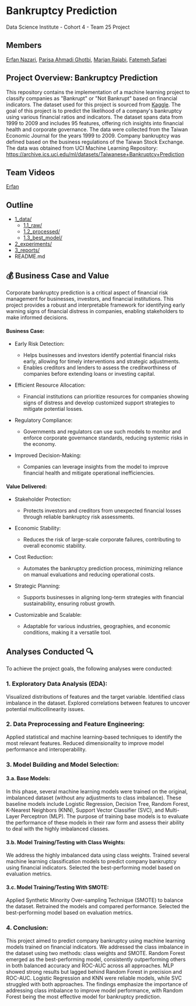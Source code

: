 # Bankruptcy Prediction
 Data Science Institute - Cohort 4 - Team 25 Project

## Members
[Erfan Nazari](https://github.com/Erfan-Nazari), [Parisa Ahmadi Ghotbi](https://github.com/Parisaghotbi), [Marjan Rajabi](https://github.com/marjanrajabi437), [Fatemeh Safaei](https://github.com/Safaei-Fatemeh)


## Project Overview: Bankruptcy Prediction
This repository contains the implementation of a machine learning project to classify companies as "Bankrupt" or "Not Bankrupt" based on financial indicators. The dataset used for this project is sourced from [Kaggle](https://www.kaggle.com/datasets/fedesoriano/company-bankruptcy-prediction).
The goal of this project is to predict the likelihood of a company's bankruptcy using various financial ratios and indicators. The dataset spans data from 1999 to 2009 and includes 95 features, offering rich insights into financial health and corporate governance.
The data were collected from the Taiwan Economic Journal for the years 1999 to 2009. Company bankruptcy was defined based on the business regulations of the Taiwan Stock Exchange. The data was obtained from UCI Machine Learning Repository: https://archive.ics.uci.edu/ml/datasets/Taiwanese+Bankruptcy+Prediction






## Team Videos
[Erfan](https://www.kaggle.com/datasets/fedesoriano/company-bankruptcy-prediction)



## Outline

- [1_data/](https://github.com/Erfan-Nazari/DSI_Team_Project-Bankruptcy_Prediction/tree/main/1_data)
  - [1.1_raw/](https://github.com/Erfan-Nazari/DSI_Team_Project-Bankruptcy_Prediction/tree/main/1_data/1.1_raw)
  - [1.2_processed/](https://github.com/Erfan-Nazari/DSI_Team_Project-Bankruptcy_Prediction/tree/main/1_data/1.2_processed)
  - [1.3_best_model/](https://github.com/Erfan-Nazari/DSI_Team_Project-Bankruptcy_Prediction/tree/main/1_data/1.3_best_model)
- [2_experiments/](https://github.com/Erfan-Nazari/DSI_Team_Project-Bankruptcy_Prediction/tree/main/2_experiments)
- [3_reports/](https://github.com/Erfan-Nazari/DSI_Team_Project-Bankruptcy_Prediction/tree/main/3_reports)
- README.md




## :moneybag: Business Case and Value

Corporate bankruptcy prediction is a critical aspect of financial risk management for businesses, investors, and financial institutions. This project provides a robust and interpretable framework for identifying early warning signs of financial distress in companies, enabling stakeholders to make informed decisions.





#### Business Case:

- Early Risk Detection:

  - Helps businesses and investors identify potential financial risks early, allowing for timely interventions and strategic adjustments.
  - Enables creditors and lenders to assess the creditworthiness of companies before extending loans or investing capital.

- Efficient Resource Allocation:

  - Financial institutions can prioritize resources for companies showing signs of distress and develop customized support strategies to mitigate potential losses.

- Regulatory Compliance:

  - Governments and regulators can use such models to monitor and enforce corporate governance standards, reducing systemic risks in the economy.

- Improved Decision-Making:

  - Companies can leverage insights from the model to improve financial health and mitigate operational inefficiencies.

#### Value Delivered: 

- Stakeholder Protection:

  - Protects investors and creditors from unexpected financial losses through reliable bankruptcy risk assessments.

- Economic Stability:

  - Reduces the risk of large-scale corporate failures, contributing to overall economic stability.

- Cost Reduction:

  - Automates the bankruptcy prediction process, minimizing reliance on manual evaluations and reducing operational costs.

- Strategic Planning:

  - Supports businesses in aligning long-term strategies with financial sustainability, ensuring robust growth.

- Customizable and Scalable:

  - Adaptable for various industries, geographies, and economic conditions, making it a versatile tool.

## Analyses Conducted :mag:

To achieve the project goals, the following analyses were conducted:

### 1. Exploratory Data Analysis (EDA):

Visualized distributions of features and the target variable.
Identified class imbalance in the dataset.
Explored correlations between features to uncover potential multicollinearity issues.

### 2. Data Preprocessing and Feature Engineering:

Applied statistical and machine learning-based techniques to identify the most relevant features.
Reduced dimensionality to improve model performance and interoperability.

### 3. Model Building and Model Selection:

#### 3.a. Base Models:
In this phase, several machine learning models were trained on the original, imbalanced dataset (without any adjustments to class imbalance). These baseline models include Logistic Regression, Decision Tree, Random Forest, K-Nearest Neighbors (KNN), Support Vector Classifier (SVC), and Multi-Layer Perceptron (MLP). The purpose of training base models is to evaluate the performance of these models in their raw form and assess their ability to deal with the highly imbalanced classes.

#### 3.b. Model Training/Testing with Class Weights:

We address the highly imbalanced data using class weights. Trained several machine learning classification models to predict company bankruptcy using financial indicators. Selected the best-performing model based on evaluation metrics.

#### 3.c. Model Training/Testing With SMOTE:

Applied Synthetic Minority Over-sampling Technique (SMOTE) to balance the dataset. Retrained the models and compared performance. Selected the best-performing model based on evaluation metrics.

### 4. Conclusion:

This project aimed to predict company bankruptcy using machine learning models trained on financial indicators. We addressed the class imbalance in the dataset using two methods: class weights and SMOTE.
Random Forest emerged as the best-performing model, consistently outperforming others in both balanced accuracy and ROC-AUC across all approaches.
MLP showed strong results but lagged behind Random Forest in precision and ROC-AUC.
Logistic Regression and KNN were reliable models, while SVC struggled with both approaches.
The findings emphasize the importance of addressing class imbalance to improve model performance, with Random Forest being the most effective model for bankruptcy prediction.

